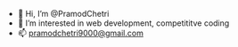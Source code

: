 - 👋 Hi, I’m @PramodChetri
- 👀 I’m interested in web development, competititve coding 
- 📫 pramodchetri9000@gmail.com

<!---
PramodChetri/PramodChetri is a ✨ special ✨ repository because its `README.md` (this file) appears on your GitHub profile.
You can click the Preview link to take a look at your changes.
--->
